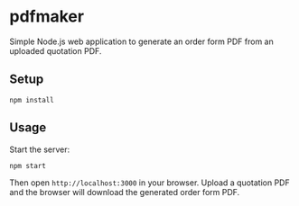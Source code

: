# pdfmaker

Simple Node.js web application to generate an order form PDF from an uploaded quotation PDF.

## Setup

```
npm install
```

## Usage

Start the server:

```
npm start
```

Then open `http://localhost:3000` in your browser. Upload a quotation PDF and the browser will download the generated order form PDF.
